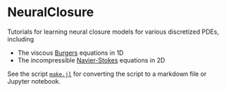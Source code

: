# NeuralClosure

Tutorials for learning neural closure models for various discretized PDEs,
including

- The viscous [Burgers](burgers.jl) equations in 1D
- The incompressible [Navier-Stokes](navier_stokes_spectral.jl) equations in 2D

See the script [`make.jl`](./make.jl) for converting the script to a markdown
file or Jupyter notebook.
